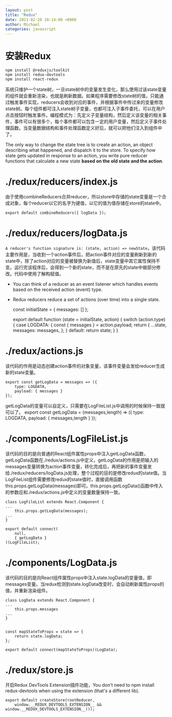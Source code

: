 ```yaml
---
layout: post
title: "Redux"
date: 2021-02-28 18:14:00 +0800
author: Michael
categories: javascript
---
```


# 安装Redux
	npm install @reduxjs/toolkit
	npm install redux-devtools
	npm install react-redux

系统只维护一个state树，一旦state树中的变量发生变化，那么使用过该state变量的组件就会重新渲染，也就是刷新数据。如果程序需要修改state树的值，只能通过触发事件实现，reducers会收到对应的事件，并根据事件中传过来的变量修改state树。每个组件都可注入state树子变量，也都可注入子事件委托，可以在用户点击按钮时触发事件。编程模式为：先定义子变量结构，然后定义该变量的相关事件，事件可以有很多个，每个事件都可以包含一定的用户变量，然后定义子事件处理函数。当变量数据结构和事件处理函数定义好后，就可以把他们注入到组件中了。

The only way to change the state tree is to create an action, an object describing what happened, and dispatch it to the store. To specify how state gets updated in response to an action, you write pure reducer functions that calculate a new state **based on the old state and the action**.

# ./redux/reducers/index.js
由于使用combineReducers合并reducer，所以store中存储的state变量是一个合成对象，每个reducer以它的名字为键值，以它的值为值存储在store的state中。

	export default combineReducers({ logData });

# ./redux/reducers/logData.js
`A reducer's function signature is: (state, action) => newState`，该代码主要作用是，当收到一个action事件后，把action事件对应的变量刷新到新的state中，除了action对应的变量被替换为新值后，state变量中其它属性保持不变。运行完该程序后，会得到一个新的state，而不是在原先的state中做部分修改。代码中使用了解构赋值。

- You can think of a reducer as an event listener which handles events based on the received action (event) type.
- Redux reducers reduce a set of actions (over time) into a single state.

	const initialState = {
	    messages: []
	};
	
	export default function (state = initialState, action) {
	    switch (action.type) {
	        case LOGDATA: {
	            const { messages } = action.payload;
	            return {
	                ...state,
	                messages: messages,
	            };
	        }
	        default:
	            return state;
	    }
	}

# ./redux/actions.js
该代码的作用是动态创建action事件的对象变量，该事件变量会发给reducer生成新的state变量。

	export const getLogData = messages => ({
	    type: LOGDATA,
	    payload: { messages }
	});

getLogData的变量可以自定义，只需要在LogFileList.js中调用的时候保持一致就可以了。
	export const getLogData = (messages,length) => ({
	    type: LOGDATA,
	    payload: { messages,length }
	});


# ./components/LogFileList.js
该代码的目的是向普通的React组件属性props中注入getLogData函数，getLogData函数在./redux/actions.js中定义，getLogData的作用是把输入的messages变量转换为action事件变量，转化完成后，再把新的事件变量发给./redux/reducers/logData.js处理，整个过程的目的是修改redux的state值。当LogFileList组件需要修改redux的state值时，直接调用函数this.props.getLogData(messages)即可。this.props.getLogData()函数中传入的参数应和./redux/actions.js中定义的变量数量保持一致。

	class LogFileList extends React.Component {
	...
		this.props.getLogData(messages);
	...
	}

	export default connect(
	    null,
	    { getLogData }
	)(LogFileList);

# ./components/LogData.js
该代码的目的是向React组件属性props中注入state.logData的变量值，即messages变量。当redux检测到state.logData改变时，会自动刷新属性props的值，并重新渲染组件。

	class LogData extends React.Component {
	...
		this.props.messages
	...
	}


	const mapStateToProps = state => {
		return state.logData;
	};
	
	export default connect(mapStateToProps)(LogData);

# ./redux/store.js
开启Redux DevTools Extension插件功能，You don't need to npm install redux-devtools when using the extension (that's a different lib).

	export default createStore(rootReducer,
	    window.__REDUX_DEVTOOLS_EXTENSION__ && window.__REDUX_DEVTOOLS_EXTENSION__());
